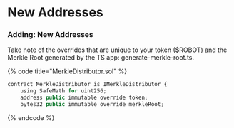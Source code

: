 # New Addresses

### Adding: New Addresses

Take note of the overrides that are unique to your token ($ROBOT) and the Merkle Root generated by the TS app: generate-merkle-root.ts.

{% code title="MerkleDistributor.sol" %}
```javascript
contract MerkleDistributor is IMerkleDistributor {
    using SafeMath for uint256;
    address public immutable override token;
    bytes32 public immutable override merkleRoot;
```
{% endcode %}

### 

